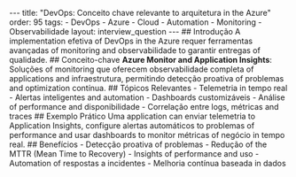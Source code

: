 --- title: "DevOps: Conceito chave relevante to arquitetura in the Azure" order: 95 tags: - DevOps - Azure - Cloud - Automation - Monitoring - Observabilidade layout: interview_question --- ## Introdução A implementation efetiva of DevOps in the Azure requer ferramentas avançadas of monitoring and observabilidade to garantir entregas of qualidade. ## Conceito-chave **Azure Monitor and Application Insights**: Soluções of monitoring que oferecem observabilidade completa of applications and infraestrutura, permitindo detecção proativa of problemas and optimization contínua. ## Tópicos Relevantes - Telemetria in tempo real - Alertas inteligentes and automation - Dashboards customizáveis - Análise of performance and disponibilidade - Correlação entre logs, métricas and traces ## Exemplo Prático Uma application can enviar telemetria to Application Insights, configure alertas automáticos to problemas of performance and usar dashboards to monitor métricas of negócio in tempo real. ## Benefícios - Detecção proativa of problemas - Redução of the MTTR (Mean Time to Recovery) - Insights of performance and uso - Automation of respostas a incidentes - Melhoria contínua baseada in dados